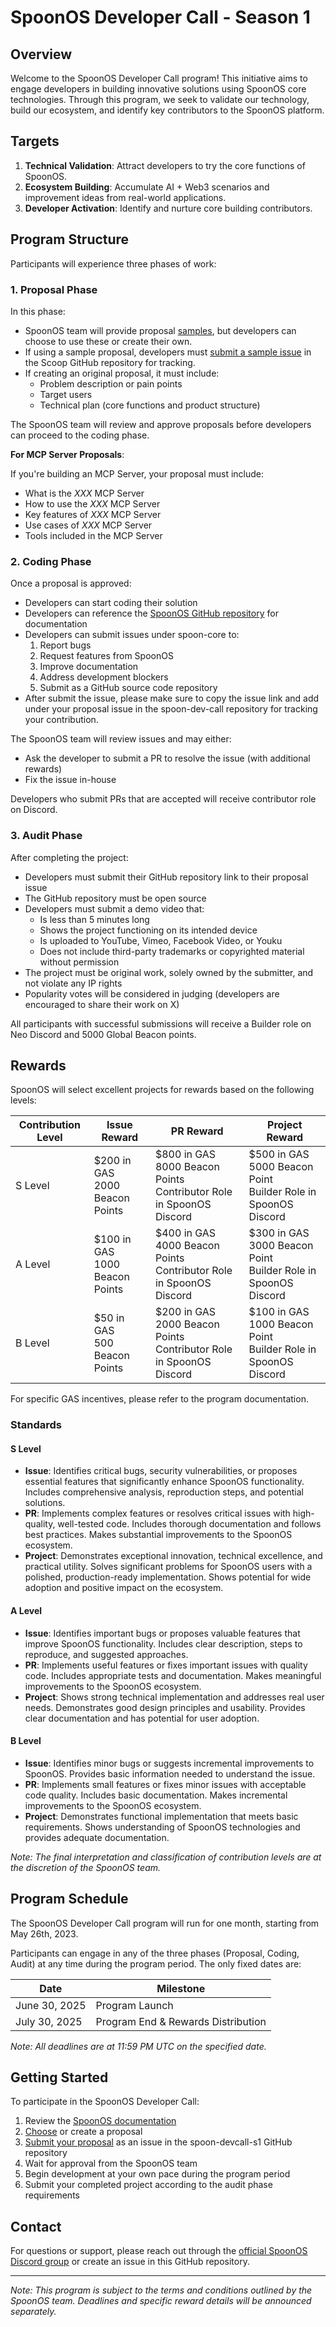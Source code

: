 # SpoonOS Developer Call - Season 1

## Overview

Welcome to the SpoonOS Developer Call program! This initiative aims to engage developers in building innovative solutions using SpoonOS core technologies. Through this program, we seek to validate our technology, build our ecosystem, and identify key contributors to the SpoonOS platform.

## Targets

1. **Technical Validation**: Attract developers to try the core functions of SpoonOS.
2. **Ecosystem Building**: Accumulate AI + Web3 scenarios and improvement ideas from real-world applications.
3. **Developer Activation**: Identify and nurture core building contributors.

## Program Structure

Participants will experience three phases of work:

### 1. Proposal Phase

In this phase:

- SpoonOS team will provide proposal [samples](./Proposal_Samples/), but developers can choose to use these or create their own.
- If using a sample proposal, developers must [submit a sample issue](https://github.com/XSpoonAi/spoon-devcall-s1/issues) in the Scoop GitHub repository for tracking.
- If creating an original proposal, it must include:
  - Problem description or pain points
  - Target users
  - Technical plan (core functions and product structure)

The SpoonOS team will review and approve proposals before developers can proceed to the coding phase.

**For MCP Server Proposals**:

If you're building an MCP Server, your proposal must include:

- What is the _XXX_ MCP Server
- How to use the _XXX_ MCP Server
- Key features of _XXX_ MCP Server
- Use cases of _XXX_ MCP Server
- Tools included in the MCP Server

### 2. Coding Phase

Once a proposal is approved:

- Developers can start coding their solution
- Developers can reference the [SpoonOS GitHub repository](https://github.com/XSpoonAi/spoon-core) for documentation
- Developers can submit issues under spoon-core to:
  1. Report bugs
  2. Request features from SpoonOS
  3. Improve documentation
  4. Address development blockers
  5. Submit as a GitHub source code repository
- After submit the issue, please make sure to copy the issue link and add under your proposal issue in the spoon-dev-call repository for tracking your contribution.

The SpoonOS team will review issues and may either:

- Ask the developer to submit a PR to resolve the issue (with additional rewards)
- Fix the issue in-house

Developers who submit PRs that are accepted will receive contributor role on Discord.

### 3. Audit Phase

After completing the project:

- Developers must submit their GitHub repository link to their proposal issue
- The GitHub repository must be open source
- Developers must submit a demo video that:
  - Is less than 5 minutes long
  - Shows the project functioning on its intended device
  - Is uploaded to YouTube, Vimeo, Facebook Video, or Youku
  - Does not include third-party trademarks or copyrighted material without permission
- The project must be original work, solely owned by the submitter, and not violate any IP rights
- Popularity votes will be considered in judging (developers are encouraged to share their work on X)

All participants with successful submissions will receive a Builder role on Neo Discord and 5000 Global Beacon points.

## Rewards

SpoonOS will select excellent projects for rewards based on the following levels:

| Contribution Level | Issue Reward                      | PR Reward                                                                | Project Reward                                                      |
| ------------------ | --------------------------------- | ------------------------------------------------------------------------ | ------------------------------------------------------------------- |
| S Level            | $200 in GAS<br>2000 Beacon Points | $800 in GAS<br>8000 Beacon Points<br>Contributor Role in SpoonOS Discord | $500 in GAS<br>5000 Beacon Point<br>Builder Role in SpoonOS Discord |
| A Level            | $100 in GAS<br>1000 Beacon Points | $400 in GAS<br>4000 Beacon Points<br>Contributor Role in SpoonOS Discord | $300 in GAS<br>3000 Beacon Point<br>Builder Role in SpoonOS Discord |
| B Level            | $50 in GAS<br>500 Beacon Points   | $200 in GAS<br>2000 Beacon Points<br>Contributor Role in SpoonOS Discord | $100 in GAS<br>1000 Beacon Point<br>Builder Role in SpoonOS Discord |

For specific GAS incentives, please refer to the program documentation.

### Standards

#### S Level

- **Issue**: Identifies critical bugs, security vulnerabilities, or proposes essential features that significantly enhance SpoonOS functionality. Includes comprehensive analysis, reproduction steps, and potential solutions.
- **PR**: Implements complex features or resolves critical issues with high-quality, well-tested code. Includes thorough documentation and follows best practices. Makes substantial improvements to the SpoonOS ecosystem.
- **Project**: Demonstrates exceptional innovation, technical excellence, and practical utility. Solves significant problems for SpoonOS users with a polished, production-ready implementation. Shows potential for wide adoption and positive impact on the ecosystem.

#### A Level

- **Issue**: Identifies important bugs or proposes valuable features that improve SpoonOS functionality. Includes clear description, steps to reproduce, and suggested approaches.
- **PR**: Implements useful features or fixes important issues with quality code. Includes appropriate tests and documentation. Makes meaningful improvements to the SpoonOS ecosystem.
- **Project**: Shows strong technical implementation and addresses real user needs. Demonstrates good design principles and usability. Provides clear documentation and has potential for user adoption.

#### B Level

- **Issue**: Identifies minor bugs or suggests incremental improvements to SpoonOS. Provides basic information needed to understand the issue.
- **PR**: Implements small features or fixes minor issues with acceptable code quality. Includes basic documentation. Makes incremental improvements to the SpoonOS ecosystem.
- **Project**: Demonstrates functional implementation that meets basic requirements. Shows understanding of SpoonOS technologies and provides adequate documentation.

_Note: The final interpretation and classification of contribution levels are at the discretion of the SpoonOS team._

## Program Schedule

The SpoonOS Developer Call program will run for one month, starting from May 26th, 2023.

Participants can engage in any of the three phases (Proposal, Coding, Audit) at any time during the program period. The only fixed dates are:

| Date          | Milestone                          |
| ------------- | ---------------------------------- |
| June 30, 2025 | Program Launch                     |
| July 30, 2025 | Program End & Rewards Distribution |

_Note: All deadlines are at 11:59 PM UTC on the specified date._

## Getting Started

To participate in the SpoonOS Developer Call:

1. Review the [SpoonOS documentation](https://github.com/XSpoonAi/spoon-core)
2. [Choose](./Proposal_Samples/) or create a proposal
3. [Submit your proposal](https://github.com/XSpoonAi/spoon-devcall-s1/issues) as an issue in the spoon-devcall-s1 GitHub repository
4. Wait for approval from the SpoonOS team
5. Begin development at your own pace during the program period
6. Submit your completed project according to the audit phase requirements

## Contact

For questions or support, please reach out through the [official SpoonOS Discord group](https://discord.gg/G6y3ZCFK4h) or create an issue in this GitHub repository.

---

_Note: This program is subject to the terms and conditions outlined by the SpoonOS team. Deadlines and specific reward details will be announced separately._
